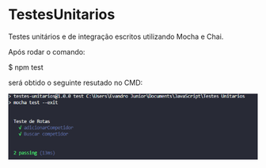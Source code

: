 # TestesUnitarios
Testes unitários e de integração escritos utilizando Mocha e Chai.

Após rodar o comando:

$ npm test

será obtido o seguinte resutado no CMD:

![CMD](https://raw.githubusercontent.com/Evndroo/TestesUnitarios/master/CMD.PNG)
